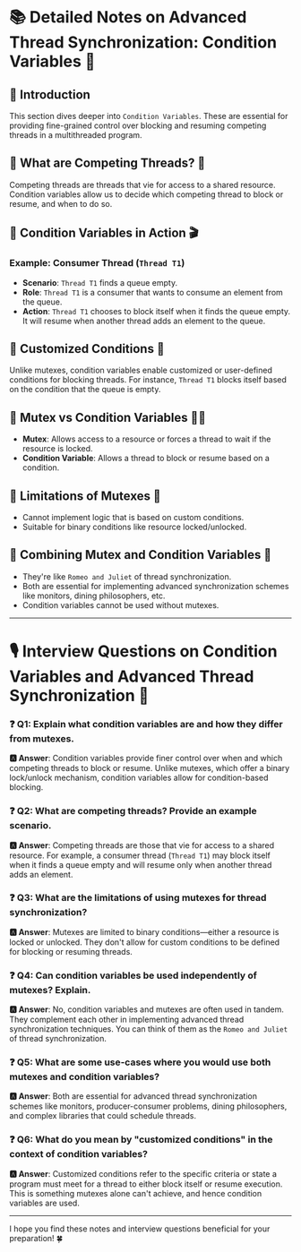 # 📚 Detailed Notes on Advanced Thread Synchronization: Condition Variables 📝

## 📌 Introduction
This section dives deeper into `Condition Variables`. These are essential for providing fine-grained control over blocking and resuming competing threads in a multithreaded program.

## 📌 What are Competing Threads? 🤼
Competing threads are threads that vie for access to a shared resource. Condition variables allow us to decide which competing thread to block or resume, and when to do so.

## 📌 Condition Variables in Action 🎬
### Example: Consumer Thread (`Thread T1`)
- **Scenario**: `Thread T1` finds a queue empty.
- **Role**: `Thread T1` is a consumer that wants to consume an element from the queue.
- **Action**: `Thread T1` chooses to block itself when it finds the queue empty. It will resume when another thread adds an element to the queue.

## 📌 Customized Conditions 🎯
Unlike mutexes, condition variables enable customized or user-defined conditions for blocking threads. For instance, `Thread T1` blocks itself based on the condition that the queue is empty.

## 📌 Mutex vs Condition Variables 🤷‍♂️
- **Mutex**: Allows access to a resource or forces a thread to wait if the resource is locked.
- **Condition Variable**: Allows a thread to block or resume based on a condition.

## 📌 Limitations of Mutexes 🚫
- Cannot implement logic that is based on custom conditions.
- Suitable for binary conditions like resource locked/unlocked.

## 📌 Combining Mutex and Condition Variables 👫
- They're like `Romeo and Juliet` of thread synchronization.
- Both are essential for implementing advanced synchronization schemes like monitors, dining philosophers, etc.
- Condition variables cannot be used without mutexes.

---

# 🎙️ Interview Questions on Condition Variables and Advanced Thread Synchronization 🤔

### ❓ Q1: Explain what condition variables are and how they differ from mutexes.
   **🅰️ Answer**: Condition variables provide finer control over when and which competing threads to block or resume. Unlike mutexes, which offer a binary lock/unlock mechanism, condition variables allow for condition-based blocking.

### ❓ Q2: What are competing threads? Provide an example scenario.
   **🅰️ Answer**: Competing threads are those that vie for access to a shared resource. For example, a consumer thread (`Thread T1`) may block itself when it finds a queue empty and will resume only when another thread adds an element.

### ❓ Q3: What are the limitations of using mutexes for thread synchronization?
   **🅰️ Answer**: Mutexes are limited to binary conditions—either a resource is locked or unlocked. They don't allow for custom conditions to be defined for blocking or resuming threads.

### ❓ Q4: Can condition variables be used independently of mutexes? Explain.
   **🅰️ Answer**: No, condition variables and mutexes are often used in tandem. They complement each other in implementing advanced thread synchronization techniques. You can think of them as the `Romeo and Juliet` of thread synchronization.

### ❓ Q5: What are some use-cases where you would use both mutexes and condition variables?
   **🅰️ Answer**: Both are essential for advanced thread synchronization schemes like monitors, producer-consumer problems, dining philosophers, and complex libraries that could schedule threads. 

### ❓ Q6: What do you mean by "customized conditions" in the context of condition variables?
   **🅰️ Answer**: Customized conditions refer to the specific criteria or state a program must meet for a thread to either block itself or resume execution. This is something mutexes alone can't achieve, and hence condition variables are used.

---

I hope you find these notes and interview questions beneficial for your preparation! 🍀  
